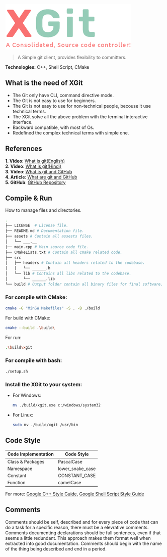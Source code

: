 ![XGit](./assets/xgit-logo.png)
> A Simple git client, provides flexibility to committers.

<b>Technologies:</b> C++, Shell Script, CMake

## What is the need of XGit
- The Git only have CLI, command directive mode.
- The Git is not easy to use for beginners.
- The Git is not easy to use for non-technical people, becouse it use technical terms.
- The XGit solve all the above problem with the terminal interactive interface.
- Backward compatible, with most of Os.
- Redefined the complex technical terms with simple one.

## References
<b>1. Video</b>: [What is git(English)](https://www.youtube.com/watch?v=2sjqTHE0zok&t=716s)<br>
<b>2. Video</b>: [What is git(Hindi)](https://www.youtube.com/watch?v=QhqVRuRBA9w)<br>
<b>3. Video</b>: [What is git and GitHub](https://www.youtube.com/watch?v=ZoOdwgxmw4U)<br>
<b>4. Article</b>: [What are git and GitHub](http://ryanheathcote.com/git/build-your-own-vcs)<br>
<b>5. GitHub</b>: [GitHub Repository](https://github.com/anurag97/Mygit)<br>

## Compile & Run

How to manage files and directories.
```sh
.
├── LICENSE  # License file.
├── README.md # Documentation file.
├── assets # Contain all assests files.
│   └── ___.__
├── main.cpp # Main source code file.
├── CMakeLists.txt # Contain all cmake related code.
├── src
│   ├── headers # Contain all headers related to the codebase.
│   │   └── ______.h
│   └── lib # Contains all libs related to the codebase.
│       └── ______.lib
└── build # Output folder contain all binary files for final software.
```

### For compile with CMake:
```sh
cmake -G "MinGW Makefiles" -S . -B ./build
```

For build with CMake:
```sh
cmake --build .\build\
```

For run:
```sh
.\build\xgit
```

### For compile with bash:
```sh
./setup.sh
```

### Install the XGit to your system:
- For Windows:
    ```sh
    mv ./build/xgit.exe c:/windows/system32
    ```
- For Linux:
    ```sh
    sudo mv ./build/xgit /usr/bin
    ```

## Code Style
| Code Implementation | Code Style |
| -- | -- |
| Class & Packages | PascalCase |
| Namespace | lower_snake_case |
| Constant | CONSTANT_CASE |
| Function | camelCase |

For more: [Google C++ Style Guide](https://google.github.io/styleguide/cppguide.html), [Google Shell Script Style Guide](https://google.github.io/styleguide/shellguide.html)

## Comments
Comments should be self, described and for every piece of code that can do a task for a specific reason, there must be a elevrative comments. Comments documenting declarations should be full sentences, even if that seems a little redundant. This approach makes them format well when extracted into good documentation. Comments should begin with the name of the thing being described and end in a period.
